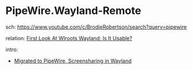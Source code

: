 # PipeWire.Wayland-Remote
sch: https://www.youtube.com/c/BrodieRobertson/search?query=pipewire

relation: [First Look At Wlroots Wayland: Is It Usable?](https://youtu.be/0BLH1QMtiBA)

intro:
- [Migrated to PipeWire, Screensharing in Wayland](https://youtu.be/mQsporm07UE)
